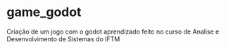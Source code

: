 # game_godot
Criação de um jogo com o godot aprendizado feito no curso de Analise e Desenvolvimento de Sistemas do IFTM
